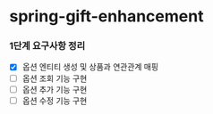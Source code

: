 # spring-gift-enhancement
### 1단계 요구사항 정리
- [x] 옵션 엔티티 생성 및 상품과 연관관계 매핑
- [ ] 옵션 조회 기능 구현
- [ ] 옵션 추가 기능 구현
- [ ] 옵션 수정 기능 구현